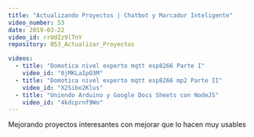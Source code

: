 ```yaml
---
title: "Actualizando Proyectos | Chatbot y Marcador Inteligente"
video_number: 53
date: 2019-03-22
video_id: rrUdZz9lTnY
repository: 053_Actualizar_Proyectos

videos:
  - title: "Domotica nivel experto mqtt esp8266 Parte I"
    video_id: "0jMKLaIpO3M"
  - title: "Domotica nivel experto mqtt esp8266 mp2 Parte II"
    video_id: "X2Sibo2Klus"
  - title: "Uniendo Arduino y Google Docs Sheets con NodeJS"
    video_id: "4kdcprnf9Wo"
---
```


Mejorando proyectos interesantes con mejorar que lo hacen muy usables
